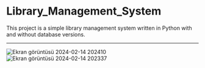 # Library_Management_System
This project is a simple library management system written in Python with and without database versions.
____________
![Ekran görüntüsü 2024-02-14 202410](https://github.com/Melisa-Karatas/Library_Management_System/assets/145010761/8888c036-d43a-40d0-bab4-68cbde1e1f1d)
![Ekran görüntüsü 2024-02-14 202337](https://github.com/Melisa-Karatas/Library_Management_System/assets/145010761/1026c843-09e9-458b-9810-2d643e166d59)
